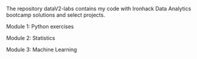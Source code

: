 The repository dataV2-labs contains my code with Ironhack Data Analytics bootcamp solutions and select projects. 

Module 1: Python exercises

Module 2: Statistics

Module 3: Machine Learning
